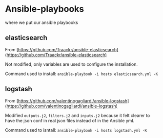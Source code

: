 # Ansible-playbooks

where we put our ansible playbooks

## elasticsearch

From [https://github.com/Traackr/ansible-elasticsearch](https://github.com/Traackr/ansible-elasticsearch)

Not modified, only variables are used to configure the installation.

Command used to install: `ansible-playbook -i hosts elasticsearch.yml -K`

## logstash

From [https://github.com/valentinogagliardi/ansible-logstash](https://github.com/valentinogagliardi/ansible-logstash)

Modified `outputs.j2`, `filters.j2` and `inputs.j2` because it felt clearer
to have the json conf in real json files instead of in the Ansible yml.

Command used to isntall: `ansible-playbook -i hosts logstash.yml -K`
